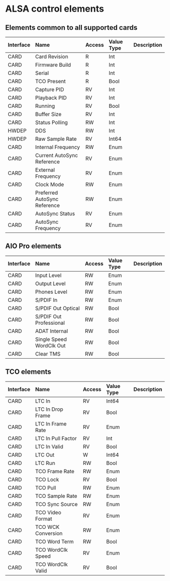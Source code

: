 ALSA control elements
=====================

Elements common to all supported cards
--------------------------------------

| Interface | Name | Access | Value Type | Description |
| :- | :- | :- | :- | :- |
| CARD | Card Revision | R | Int |             | 
| CARD | Firmware Build | R | Int |             | 
| CARD | Serial | R | Int |             | 
| CARD | TCO Present | R | Bool |             | 
| CARD | Capture PID | RV | Int |             | 
| CARD | Playback PID | RV | Int |             | 
| CARD | Running | RV | Bool |             | 
| CARD | Buffer Size | RV | Int |             | 
| CARD | Status Polling | RW | Int |             | 
| HWDEP | DDS | RW | Int |             | 
| HWDEP | Raw Sample Rate | RV | Int64 |             | 
| CARD | Internal Frequency | RW | Enum |             | 
| CARD | Current AutoSync Reference | RV | Enum |             | 
| CARD | External Frequency | RV | Enum |             | 
| CARD | Clock Mode | RW | Enum |             | 
| CARD | Preferred AutoSync Reference | RW | Enum |             | 
| CARD | AutoSync Status | RV | Enum |             | 
| CARD | AutoSync Frequency | RV | Enum |             | 

AIO Pro elements
----------------

| Interface | Name | Access | Value Type | Description |
| :- | :- | :- | :- | :- |
| CARD | Input Level | RW | Enum |             | 
| CARD | Output Level | RW | Enum |             | 
| CARD | Phones Level | RW | Enum |             | 
| CARD | S/PDIF In | RW | Enum |             | 
| CARD | S/PDIF Out Optical | RW | Bool |             | 
| CARD | S/PDIF Out Professional | RW | Bool |             | 
| CARD | ADAT Internal | RW | Bool |             | 
| CARD | Single Speed WordClk Out | RW | Bool |             | 
| CARD | Clear TMS | RW | Bool |             | 

TCO elements
------------

| Interface | Name | Access | Value Type | Description |
| :- | :- | :- | :- | :- |
| CARD | LTC In | RV | Int64 |             | 
| CARD | LTC In Drop Frame | RV | Bool |             | 
| CARD | LTC In Frame Rate | RV | Enum |             | 
| CARD | LTC In Pull Factor | RV | Int |             | 
| CARD | LTC In Valid | RV | Bool |             | 
| CARD | LTC Out | W | Int64 |             | 
| CARD | LTC Run | RW | Bool |             | 
| CARD | TCO Frame Rate | RW | Enum |             | 
| CARD | TCO Lock | RV | Bool |             | 
| CARD | TCO Pull | RW | Enum |             | 
| CARD | TCO Sample Rate | RW | Enum |             | 
| CARD | TCO Sync Source | RW | Enum |             | 
| CARD | TCO Video Format | RV | Enum |             | 
| CARD | TCO WCK Conversion | RW | Enum |             | 
| CARD | TCO Word Term | RW | Bool |             | 
| CARD | TCO WordClk Speed | RV | Enum |             | 
| CARD | TCO WordClk Valid | RV | Bool |             | 
